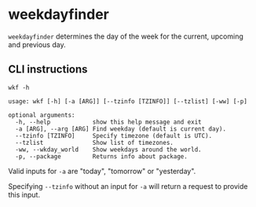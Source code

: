 # weekdayfinder

`weekdayfinder` determines the day of the week for the current, upcoming and previous day.


## CLI instructions

```
wkf -h
```

```
usage: wkf [-h] [-a [ARG]] [--tzinfo [TZINFO]] [--tzlist] [-ww] [-p]

optional arguments:
  -h, --help            show this help message and exit
  -a [ARG], --arg [ARG] Find weekday (default is current day).
  --tzinfo [TZINFO]     Specify timezone (default is UTC).
  --tzlist              Show list of timezones.
  -ww, --wkday_world    Show weekdays around the world.
  -p, --package         Returns info about package.
  ```
  
  Valid inputs for ``-a`` are "today", "tomorrow" or "yesterday".
  
  Specifying ``--tzinfo`` without an input for ``-a`` will return a request to provide this input.
